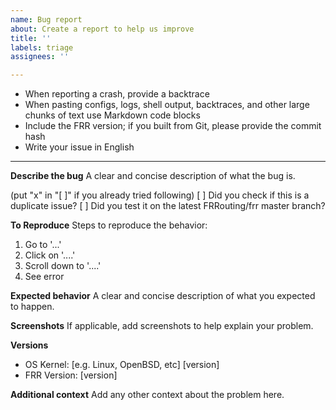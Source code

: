 ```yaml
---
name: Bug report
about: Create a report to help us improve
title: ''
labels: triage
assignees: ''

---
```


- When reporting a crash, provide a backtrace
- When pasting configs, logs, shell output, backtraces, and other large chunks of text use Markdown code blocks
- Include the FRR version; if you built from Git, please provide the commit hash
- Write your issue in English

---------------

**Describe the bug**
A clear and concise description of what the bug is.

(put "x" in "[ ]" if you already tried following)
[ ] Did you check if this is a duplicate issue?
[ ] Did you test it on the latest FRRouting/frr master branch?


**To Reproduce**
Steps to reproduce the behavior:
1. Go to '...'
2. Click on '....'
3. Scroll down to '....'
4. See error

**Expected behavior**
A clear and concise description of what you expected to happen.

**Screenshots**
If applicable, add screenshots to help explain your problem.

**Versions**
 - OS Kernel: [e.g. Linux, OpenBSD, etc] [version]
 - FRR Version: [version]

**Additional context**
Add any other context about the problem here.
